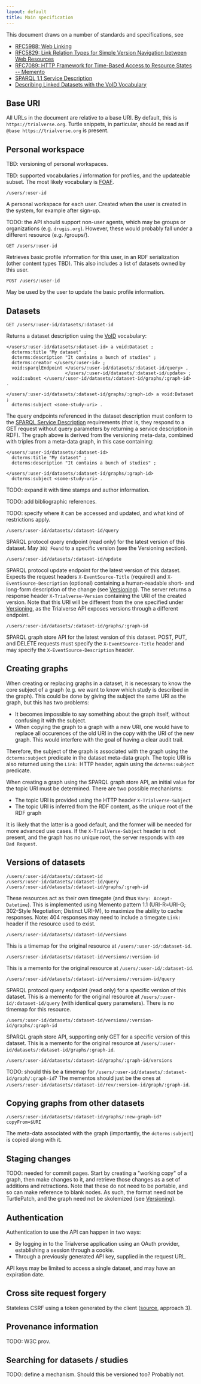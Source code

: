 ```yaml
---
layout: default
title: Main specification
---
```


This document draws on a number of standards and specifications, see

 - [RFC5988: Web Linking](http://tools.ietf.org/html/rfc5988)
 - [RFC5829: Link Relation Types for Simple Version Navigation between Web Resources](http://tools.ietf.org/html/rfc5829)
 - [RFC7089: HTTP Framework for Time-Based Access to Resource States -- Memento](http://www.mementoweb.org/guide/rfc/)
 - [SPARQL 1.1 Service Description](http://www.w3.org/TR/sparql11-service-description/)
 - [Describing Linked Datasets with the VoID Vocabulary](http://www.w3.org/TR/void/)

Base URI
--------

All URLs in the document are relative to a base URI. By default, this is `https://trialverse.org`.
Turtle snippets, in particular, should be read as if `@base https://trialverse.org` is present.

Personal workspace
------------------

TBD: versioning of personal workspaces.

TBD: supported vocabularies / information for profiles, and the updateable subset.
The most likely vocabulary is [FOAF](http://xmlns.com/foaf/spec/).

```
/users/:user-id
```

A personal workspace for each user.
Created when the user is created in the system, for example after sign-up.

TODO: the API should support non-user agents, which may be groups or organizations (e.g. `drugis.org`).
However, these would probably fall under a different resource (e.g. /groups/).

```
GET /users/:user-id
```

Retrieves basic profile information for this user, in an RDF serialization (other content types TBD).
This also includes a list of datasets owned by this user.

```
POST /users/:user-id
```

May be used by the user to update the basic profile information.


Datasets
--------

```
GET /users/:user-id/datasets/:dataset-id
```

Returns a dataset description using the [VoID](http://www.w3.org/TR/2011/NOTE-void-20110303/) vocabulary:

```
</users/:user-id/datasets/:dataset-id> a void:Dataset ;
  dcterms:title "My dataset" ;
  dcterms:description "It contains a bunch of studies" ;
  dcterms:creator </users/:user-id> ;
  void:sparqlEndpoint </users/:user-id/datasets/:dataset-id/query> ,
                      </users/:user-id/datasets/:dataset-id/update> ;
  void:subset </users/:user-id/datasets/:dataset-id/graphs/:graph-id> .

</users/:user-id/datasets/:dataset-id/graphs/:graph-id> a void:Dataset ;
  dcterms:subject <some-study-uri> .
```

The query endpoints referenced in the dataset description must conform to the [SPARQL Service Description](http://www.w3.org/TR/sparql11-service-description/) requirements (that is, they respond to a GET request without query parameters by returning a service description in RDF).
The graph above is derived from the versioning meta-data, combined with triples from a meta-data graph, in this case containing:

```
</users/:user-id/datasets/:dataset-id>
  dcterms:title "My dataset" ;
  dcterms:description "It contains a bunch of studies" ;

</users/:user-id/datasets/:dataset-id/graphs/:graph-id>
  dcterms:subject <some-study-uri> .
```

TODO: expand it with time stamps and author information.

TODO: add bibliographic references.

TODO: specify where it can be accessed and updated, and what kind of restrictions apply.

```
/users/:user-id/datasets/:dataset-id/query
```

SPARQL protocol query endpoint (read only) for the latest version of this dataset. May `302 Found` to a specific version (see the Versioning section).

```
/users/:user-id/datasets/:dataset-id/update
```

SPARQL protocol update endpoint for the latest version of this dataset.
Expects the request headers `X-EventSource-Title` (required) and `X-EventSource-Description` (optional) containing a human-readable short- and long-form description of the change (see [Versioning](versioning.html)).
The server returns a response header `X-Trialverse-Version` containing the URI of the created version.
Note that this URI will be different from the one specified under [Versioning](versioning.html), as the Trialverse API exposes versions through a different endpoint.

```
/users/:user-id/datasets/:dataset-id/graphs/:graph-id
```

SPARQL graph store API for the latest version of this dataset.
POST, PUT, and DELETE requests must specify the `X-EventSource-Title` header and may specify the `X-EventSource-Description` header.


Creating graphs
---------------

When creating or replacing graphs in a dataset, it is necessary to know the core subject of a graph (e.g. we want to know which study is described in the graph).
This could be done by giving the subject the same URI as the graph, but this has two problems:

 - It becomes impossible to say something about the graph itself, without confusing it with the subject.
 - When copying the graph to a graph with a new URI, one would have to replace all occurences of the old URI in the copy with the URI of the new graph. This would interfere with the goal of having a clear audit trail.

Therefore, the subject of the graph is associated with the graph using the `dcterms:subject` predicate in the dataset meta-data graph.
The topic URI is also returned using the `Link:` HTTP header, again using the `dcterms:subject` predicate.

When creating a graph using the SPARQL graph store API, an initial value for the topic URI must be determined. There are two possible mechanisms:

 - The topic URI is provided using the HTTP header `X-Trialverse-Subject`
 - The topic URI is inferred from the RDF content, as the unique root of the RDF graph

It is likely that the latter is a good default, and the former will be needed for more advanced use cases.
If the `X-TrialVerse-Subject` header is not present, and the graph has no unique root, the server responds with `400 Bad Request`.

Versions of datasets
--------------------

```
/users/:user-id/datasets/:dataset-id
/users/:user-id/datasets/:dataset-id/query
/users/:user-id/datasets/:dataset-id/graphs/:graph-id
```

These resources act as their own timegate (and thus `Vary: Accept-Datetime`).
This is implemented using Memento pattern 1.1 (URI-R=URI-G; 302-Style Negotiation; Distinct URI-M), to maximize the ability to cache responses.
Note: 404 responses may need to include a timegate `Link:` header if the resource used to exist.


```
/users/:user-id/datasets/:dataset-id/versions
```

This is a timemap for the original resource at `/users/:user-id/:dataset-id`.

```
/users/:user-id/datasets/:dataset-id/versions/:version-id
```

This is a memento for the original resource at `/users/:user-id/:dataset-id`.

```
/users/:user-id/datasets/:dataset-id/versions/:version-id/query
```

SPARQL protocol query endpoint (read only) for a specific version of this dataset.
This is a memento for the original resource at `/users/:user-id/:dataset-id/query` (with identical query parameters).
There is no timemap for this resource.

```
/users/:user-id/datasets/:dataset-id/versions/:version-id/graphs/:graph-id
```

SPARQL graph store API, supporting only GET for a specific version of this dataset.
This is a memento for the original resource at `/users/:user-id/datasets/:dataset-id/graphs/:graph-id`.

```
/users/:user-id/datasets/:dataset-id/graphs/:graph-id/versions
```

TODO: should this be a timemap for `/users/:user-id/datasets/:dataset-id/graph/:graph-id`?
The mementos should just be the ones at `/users/:user-id/datasets/:dataset-id/rev/:version-id/graph/:graph-id`.

Copying graphs from other datasets
----------------------------------

```
/users/:user-id/datasets/:dataset-id/graphs/:new-graph-id?copyFrom=$URI
```

The meta-data associated with the graph (importantly, the `dcterms:subject`) is copied along with it.

Staging changes
---------------

TODO: needed for commit pages. Start by creating a "working copy" of a graph, then make changes to it, and retrieve those changes as a set of additions and retractions. Note that these do not need to be portable, and so can make reference to blank nodes. As such, the format need not be TurtlePatch, and the graph need not be skolemized (see [Versioning](versioning.html)).

Authentication
--------------

Authentication to use the API can happen in two ways:

 - By logging in to the Trialverse application using an OAuth provider, establishing a session through a cookie.
 - Through a previously generated API key, supplied in the request URL.

API keys may be limited to access a single dataset, and may have an expiration date.

Cross site request forgery
--------------------------

Stateless CSRF using a token generated by the client ([source](http://www.javacodegeeks.com/2014/10/stateless-spring-security-part-1-stateless-csrf-protection.html), approach 3).

Provenance information
----------------------

TODO: W3C prov.

Searching for datasets / studies
--------------------------------

TODO: define a mechanism. Should this be versioned too? Probably not.

